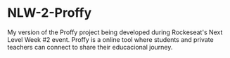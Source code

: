 # NLW-2-Proffy
My version of the Proffy project being developed during Rockeseat's Next Level Week #2 event.
Proffy is a online tool where students and private teachers can connect to share their educacional journey.
